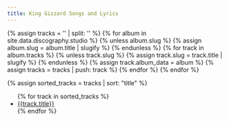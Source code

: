 ```yaml
---
title: King Gizzard Songs and Lyrics
---
```


{% assign tracks = '' | split: '' %}
{% for album in site.data.discography.studio %}
  {% unless album.slug %}
    {% assign album.slug = album.title | slugify %}
  {% endunless %}
  {% for track in album.tracks %}
    {% unless track.slug %}
      {% assign track.slug = track.title | slugify %}
    {% endunless %}
    {% assign track.album_data = album %}
    {% assign tracks = tracks | push: track %}
  {% endfor %}
{% endfor %}

{% assign sorted_tracks = tracks | sort: "title" %}

<ul class="songlist">
  {% for track in sorted_tracks %}
    <li><a href="/songs/{{track.slug}}" title="song info and lyrics for &quot;{{track.title}}&quot;">{{track.title}}</a></li>
  {% endfor %}
</ul>
